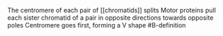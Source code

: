 The centromere of each pair of [[chromatids]] splits
Motor proteins pull each sister chromatid of a pair in opposite directions towards opposite poles
Centromere goes first, forming a V shape
#B-definition 